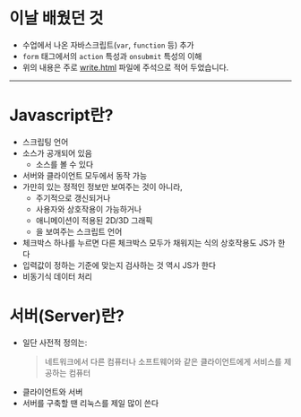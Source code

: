# 이날 배웠던 것

- 수업에서 나온 자바스크립트(`var`, `function` 등) 추가
- `form` 태그에서의 `action` 특성과 `onsubmit` 특성의 이해
- 위의 내용은 주로 [write.html](/221011-221124_JAVA_BASICS/22-10/221011/write.html) 파일에 주석으로 적어 두었습니다.

---

# Javascript란?

- 스크립팅 언어
- 소스가 공개되어 있음
    - 소스를 볼 수 있다
- 서버와 클라이언트 모두에서 동작 가능
- 가만히 있는 정적인 정보만 보여주는 것이 아니라,
    - 주기적으로 갱신되거나
    - 사용자와 상호작용이 가능하거나
    - 애니메이션이 적용된 2D/3D 그래픽
    - 을 보여주는 스크립트 언어
- 체크박스 하나를 누르면 다른 체크박스 모두가 채워지는 식의 상호작용도 JS가 한다
- 입력값이 정하는 기준에 맞는지 검사하는 것 역시 JS가 한다
- 비동기식 데이터 처리

# 서버(Server)란?

- 일단 사전적 정의는:
    > 네트워크에서 다른 컴퓨터나 소프트웨어와 같은 클라이언트에게 서비스를 제공하는 컴퓨터
- 클라이언트와 서버
- 서버를 구축할 땐 리눅스를 제일 많이 쓴다
